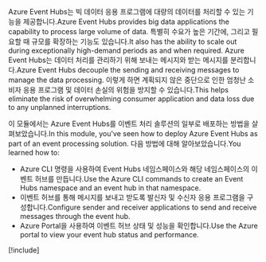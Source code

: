 <span data-ttu-id="6003b-101">Azure Event Hubs는 빅 데이터 응용 프로그램에 대량의 데이터를 처리할 수 있는 기능을 제공합니다.</span><span class="sxs-lookup"><span data-stu-id="6003b-101">Azure Event Hubs provides big data applications the capability to process large volume of data.</span></span> <span data-ttu-id="6003b-102">특별히 수요가 높은 기간에, 그리고 필요할 때 규모를 확장하는 기능도 있습니다.</span><span class="sxs-lookup"><span data-stu-id="6003b-102">It also has the ability to scale out during exceptionally high-demand periods as and when required.</span></span> <span data-ttu-id="6003b-103">Azure Event Hubs는 데이터 처리를 관리하기 위해 보내는 메시지와 받는 메시지를 분리합니다.</span><span class="sxs-lookup"><span data-stu-id="6003b-103">Azure Event Hubs decouple the sending and receiving messages to manage the data processing.</span></span> <span data-ttu-id="6003b-104">이렇게 하면 계획되지 않은 중단으로 인한 엄청난 소비자 응용 프로그램 및 데이터 손실의 위험을 방지할 수 있습니다.</span><span class="sxs-lookup"><span data-stu-id="6003b-104">This helps eliminate the risk of overwhelming consumer application and data loss due to any unplanned interruptions.</span></span>

<span data-ttu-id="6003b-105">이 모듈에서는 Azure Event Hubs를 이벤트 처리 솔루션의 일부로 배포하는 방법을 살펴보았습니다.</span><span class="sxs-lookup"><span data-stu-id="6003b-105">In this module, you've seen how to deploy Azure Event Hubs as part of an event processing solution.</span></span> <span data-ttu-id="6003b-106">다음 방법에 대해 알아보았습니다.</span><span class="sxs-lookup"><span data-stu-id="6003b-106">You learned how to:</span></span>

- <span data-ttu-id="6003b-107">Azure CLI 명령을 사용하여 Event Hubs 네임스페이스와 해당 네임스페이스의 이벤트 허브를 만듭니다.</span><span class="sxs-lookup"><span data-stu-id="6003b-107">Use the Azure CLI commands to create an Event Hubs namespace and an event hub in that namespace.</span></span> 
- <span data-ttu-id="6003b-108">이벤트 허브를 통해 메시지를 보내고 받도록 발신자 및 수신자 응용 프로그램을 구성합니다.</span><span class="sxs-lookup"><span data-stu-id="6003b-108">Configure sender and receiver applications to send and receive messages through the event hub.</span></span>
- <span data-ttu-id="6003b-109">Azure Portal을 사용하여 이벤트 허브 상태 및 성능을 확인합니다.</span><span class="sxs-lookup"><span data-stu-id="6003b-109">Use the Azure portal to view your event hub status and performance.</span></span>

[!include[](../../../includes/azure-sandbox-cleanup.md)]